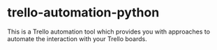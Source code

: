 # trello-automation-python
This is a Trello automation tool which provides you with approaches to automate the interaction with your Trello boards. 
